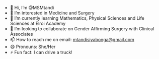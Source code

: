 - 👋 Hi, I’m @MSMtandi
- 👀 I’m interested in Medicine and Surgery
- 🌱 I’m currently learning Mathematics, Physical Sciences and Life Sciences at Elroi Academy
- 💞️ I’m looking to collaborate on Gender Affirming Surgery with Clinical Associates
- 📫 How to reach me on email: mtandisiyabonga@gmail.com
- 😄 Pronouns: She/Her
- ⚡ Fun fact: I can drive a truck!

<!---
MSMtandi/MSMtandi is a ✨ special ✨ repository because its `README.md` (this file) appears on your GitHub profile.
You can click the Preview link to take a look at your changes.
--->
